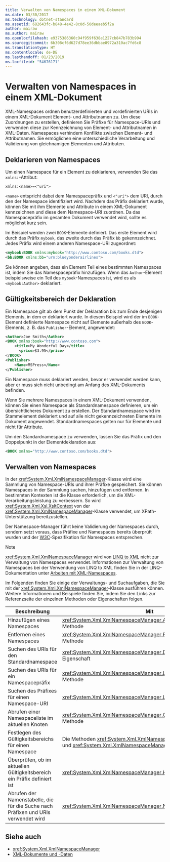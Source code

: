 ```yaml
---
title: Verwalten von Namespaces in einem XML-Dokument
ms.date: 03/30/2017
ms.technology: dotnet-standard
ms.assetid: 682643fc-b848-4e42-8c0d-50deeaeb5f2a
author: mairaw
ms.author: mairaw
ms.openlocfilehash: e9375386360c94f959f638e1227cb847b783b994
ms.sourcegitcommit: 6b308cf6d627d78ee36dbbae8972a310ac7fd6c8
ms.translationtype: HT
ms.contentlocale: de-DE
ms.lasthandoff: 01/23/2019
ms.locfileid: "54676171"
---
```

# <a name="managing-namespaces-in-an-xml-document"></a>Verwalten von Namespaces in einem XML-Dokument
XML-Namespaces ordnen benutzerdefinierten und vordefinierten URIs in einem XML-Dokument Element- und Attributnamen zu. Um diese Zuordnungen zu erstellen, definieren Sie Präfixe für Namespace-URIs und verwenden diese zur Kennzeichnung von Element- und Attributnamen in XML-Daten. Namespaces verhindern Konflikte zwischen Element- und Attributnamen. Sie ermöglichen eine unterschiedliche Verarbeitung und Validierung von gleichnamigen Elementen und Attributen.  
  
<a name="declare"></a>   
## <a name="declaring-namespaces"></a>Deklarieren von Namespaces  
 Um einen Namespace für ein Element zu deklarieren, verwenden Sie das `xmlns:`-Attribut:  
  
 `xmlns:<name>=<"uri">`  
  
 `<name>` entspricht dabei dem Namespacepräfix und `<"uri">` dem URI, durch den der Namespace identifiziert wird. Nachdem das Präfix deklariert wurde, können Sie mit ihm Elemente und Attribute in einem XML-Dokument kennzeichnen und diese dem Namespace-URI zuordnen. Da das Namespacepräfix im gesamten Dokument verwendet wird, sollte es möglichst kurz sein.  
  
 Im Beispiel werden zwei `BOOK`-Elemente definiert. Das erste Element wird durch das Präfix `mybook`, das zweite durch das Präfix `bb` gekennzeichnet. Jedes Präfix wird einem anderen Namespace-URI zugeordnet:  
  
```xml  
<mybook:BOOK xmlns:mybook="http://www.contoso.com/books.dtd">  
<bb:BOOK xmlns:bb="urn:blueyonderairlines">  
```  
  
 Sie können angeben, dass ein Element Teil eines bestimmten Namespaces ist, indem Sie das Namespacepräfix hinzufügen. Wenn das `Author`-Element beispielsweise ein Teil des `mybook`-Namespaces ist, wird es als `<mybook:Author>` deklariert.  
  
<a name="scope"></a>   
## <a name="declaration-scope"></a>Gültigkeitsbereich der Deklaration  
 Ein Namespace gilt ab dem Punkt der Deklaration bis zum Ende desjenigen Elements, in dem er deklariert wurde. In diesem Beispiel wird der im `BOOK`-Element definierte Namespace nicht auf Elemente außerhalb des `BOOK`-Elements, z. B. das `Publisher`-Element, angewendet:  
  
```xml  
<Author>Joe Smith</Author>  
<BOOK xmlns:book="http://www.contoso.com">  
    <title>My Wonderful Day</title>  
      <price>$3.95</price>  
</BOOK>  
<Publisher>  
    <Name>MSPress</Name>  
</Publisher>  
```  
  
 Ein Namespace muss deklariert werden, bevor er verwendet werden kann, aber er muss sich nicht unbedingt am Anfang des XML-Dokuments befinden.  
  
 Wenn Sie mehrere Namespaces in einem XML-Dokument verwenden, können Sie einen Namespace als Standardnamespace definieren, um ein übersichtlicheres Dokument zu erstellen. Der Standardnamespace wird im Stammelement deklariert und auf alle nicht gekennzeichneten Elemente im Dokument angewendet. Standardnamespaces gelten nur für Elemente und nicht für Attribute.  
  
 Um den Standardnamespace zu verwenden, lassen Sie das Präfix und den Doppelpunkt in der Elementdeklaration aus:  
  
```xml  
<BOOK xmlns="http://www.contoso.com/books.dtd">  
```  
  
## <a name="managing-namespaces"></a>Verwalten von Namespaces  
 In der <xref:System.Xml.XmlNamespaceManager>-Klasse wird eine Sammlung von Namespace-URIs und ihrer Präfixe gespeichert. Sie können Namespaces in der Sammlung suchen, hinzufügen und entfernen. In bestimmten Kontexten ist die Klasse erforderlich, um die XML-Verarbeitungsleistung zu verbessern. So wird <xref:System.Xml.Xsl.XsltContext> von der <xref:System.Xml.XmlNamespaceManager>-Klasse verwendet, um XPath-Unterstützung bereitzustellen.  
  
 Der Namespace-Manager führt keine Validierung der Namespaces durch, sondern setzt voraus, dass Präfixe und Namespaces bereits überprüft wurden und der [W3C](https://www.w3.org/TR/REC-xml-names/)-Spezifikation für Namespaces entsprechen.  
  
> [!NOTE]
>  <xref:System.Xml.XmlNamespaceManager> wird von [LINQ to XML](https://msdn.microsoft.com/library/f0fe21e9-ee43-4a55-b91a-0800e5782c13) nicht zur Verwaltung von Namespaces verwendet. Informationen zur Verwaltung von Namespaces bei der Verwendung von LINQ to XML finden Sie in der LINQ-Dokumentation unter [Arbeiten mit XML-Namespaces](https://msdn.microsoft.com/library/e3003209-3234-45be-a832-47feb7927430).  
  
 Im Folgenden finden Sie einige der Verwaltungs- und Suchaufgaben, die Sie mit der <xref:System.Xml.XmlNamespaceManager>-Klasse ausführen können. Weitere Informationen und Beispiele finden Sie, indem Sie den Links zur Referenzseite der einzelnen Methoden oder Eigenschaften folgen.  
  
|Beschreibung|Mit|  
|--------|---------|  
|Hinzufügen eines Namespaces|<xref:System.Xml.XmlNamespaceManager.AddNamespace%2A>-Methode|  
|Entfernen eines Namespaces|<xref:System.Xml.XmlNamespaceManager.RemoveNamespace%2A>-Methode|  
|Suchen des URIs für den Standardnamespace|<xref:System.Xml.XmlNamespaceManager.DefaultNamespace%2A> -Eigenschaft|  
|Suchen des URIs für ein Namespacepräfix|<xref:System.Xml.XmlNamespaceManager.LookupNamespace%2A>-Methode|  
|Suchen des Präfixes für einen Namespace-URI|<xref:System.Xml.XmlNamespaceManager.LookupPrefix%2A>-Methode|  
|Abrufen einer Namespaceliste im aktuellen Knoten|<xref:System.Xml.XmlNamespaceManager.GetNamespacesInScope%2A>-Methode|  
|Festlegen des Gültigkeitsbereichs für einen Namespace|Die Methoden <xref:System.Xml.XmlNamespaceManager.PushScope%2A> und <xref:System.Xml.XmlNamespaceManager.PopScope%2A>|  
|Überprüfen, ob im aktuellen Gültigkeitsbereich ein Präfix definiert ist|<xref:System.Xml.XmlNamespaceManager.HasNamespace%2A>-Methode|  
|Abrufen der Namenstabelle, die für die Suche nach Präfixen und URIs verwendet wird|<xref:System.Xml.XmlNamespaceManager.NameTable%2A> -Eigenschaft|  
  
## <a name="see-also"></a>Siehe auch

- <xref:System.Xml.XmlNamespaceManager>
- [XML-Dokumente und -Daten](../../../../docs/standard/data/xml/index.md)
